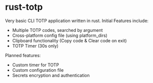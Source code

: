 # rust-totp

Very basic CLI TOTP application written in rust. Initial Features include:
 - Multiple TOTP codes, searched by argument
 - Cross-platform config file (using platform_dirs)
 - Clipboard functionality (Copy code & Clear code on exit)
 - TOTP Timer (30s only)

Planned features:
 - Custom timer for TOTP
 - Custom configuration file
 - Secrets encryption and authentication